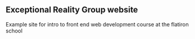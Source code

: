 Exceptional Reality Group website
--
Example site for intro to front end web development course at the flatiron school
